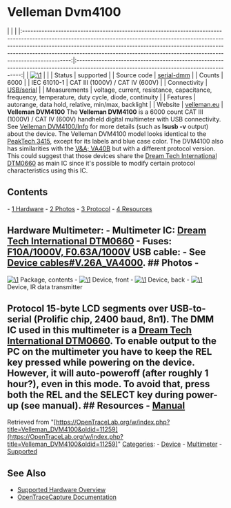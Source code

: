 # Velleman Dvm4100

| | | |:-----------------------------------------------------------------------------------------------------------------------------------------------------------------------------------------------------------------------------------------------------------------------------------------------------------------------------------------:|:----------------------------------------------------------------------------------------------------------------------------------------:| | [![\1](../../assets/hardware/general/\2)](./File:DVM4100.png.html) | | | Status | supported | | Source code | [serial-dmm](http://github.com/OpenTraceLab/?p=OpenTraceCapture.git;a=tree;f=src/hardware/serial-dmm) | | Counts | 6000 | | IEC 61010-1 | CAT III (1000V) / CAT IV (600V) | | Connectivity | [USB/serial](Device_cables.html#V.26A_VA4000 "Device cables") | | Measurements | voltage, current, resistance, capacitance, frequency, temperature, duty cycle, diode, continuity | | Features | autorange, data hold, relative, min/max, backlight | | Website | [velleman.eu](http://www.velleman.eu/products/view/?id=385116) | **Velleman DVM4100** The **Velleman DVM4100** is a 6000 count CAT III (1000V) / CAT IV (600V) handheld digital multimeter with USB connectivity. See [Velleman DVM4100/Info](Velleman_DVM4100/Info.html "Velleman DVM4100/Info") for more details (such as **lsusb -v** output) about the device. The Velleman DVM4100 model looks identical to the [PeakTech 3415](PeakTech_3415.html "PeakTech 3415"), except for its labels and blue case color. The DVM4100 also has similarities with the [V&A; VA40B](V&A;_VA40B.html "V&A; VA40B") but with a different protocol version. This could suggest that those devices share the [Dream Tech International DTM0660](Multimeter_ICs.html#Dream_Tech_International_DTM0660 "Multimeter ICs") as main IC since it's possible to modify certain protocol characteristics using this IC. 
## Contents 
\- [1 Hardware](Velleman_DVM4100.html#Hardware) \- [2 Photos](Velleman_DVM4100.html#Photos) \- [3 Protocol](Velleman_DVM4100.html#Protocol) \- [4 Resources](Velleman_DVM4100.html#Resources) 
## Hardware **Multimeter:** \- **Multimeter IC**: [Dream Tech International DTM0660](Multimeter_ICs.html#Dream_Tech_International_DTM0660 "Multimeter ICs") \- **Fuses**: [F10A/1000V, F0.63A/1000V](http://www.velleman.eu/products/view/?id=387038) **USB cable:** \- See [Device cables#V.26A_VA4000](Device_cables.html#V.26A_VA4000 "Device cables"). ## Photos \- 
[![\1](../../assets/hardware/general/\2)](./File:DVM4100_case.jpg.html)
Package, contents
\- 
[![\1](../../assets/hardware/general/\2)](./File:DVM4100_top.jpg.html)
Device, front
\- 
[![\1](../../assets/hardware/general/\2)](./File:DVM4100_bottom.jpg.html)
Device, back
\- 
[![\1](../../assets/hardware/general/\2)](./File:DVM4100_IR.jpg.html)
Device, IR data transmitter
## Protocol 15-byte LCD segments over USB-to-serial (Prolific chip, 2400 baud, 8n1). The DMM IC used in this multimeter is a [Dream Tech International DTM0660](Multimeter_ICs.html#Dream_Tech_International_Ltd_DTM0660 "Multimeter ICs"). To enable output to the PC on the multimeter you have to keep the **REL** key pressed while powering on the device. However, it will auto-poweroff (after roughly 1 hour?), even in this mode. To avoid that, press both the **REL** and the **SELECT** key during power-up (see manual). ## Resources \- [Manual](http://www.velleman.eu/downloads/1/dvm4x00a6v03.pdf)
Retrieved from "[https://OpenTraceLab.org/w/index.php?title=Velleman_DVM4100&oldid=11259](https://OpenTraceLab.org/w/index.php?title=Velleman_DVM4100&oldid=11259)" 
[Categories](specialcategories-specialcategories.md): \- [Device](./Category:Device.html "Category:Device") \- [Multimeter](./Category:Multimeter.html "Category:Multimeter") \- [Supported](./Category:Supported.html "Category:Supported")

## See Also
- [Supported Hardware Overview](../supported-hardware.md)
- [OpenTraceCapture Documentation](../../opentracecapture/overview.md)
